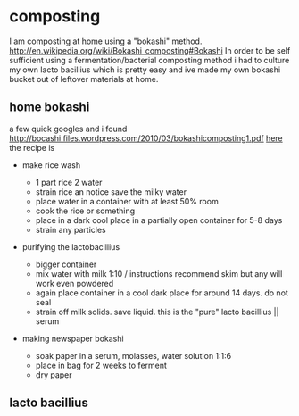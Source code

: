 composting
==========

I am composting at home using a "bokashi" method. http://en.wikipedia.org/wiki/Bokashi_composting#Bokashi
In order to be self sufficient using a fermentation/bacterial composting method i had to culture my own lacto bacillius which is pretty easy and ive made my own bokashi bucket out of leftover materials at home.


home bokashi
------------

a few quick googles and i found http://bocashi.files.wordpress.com/2010/03/bokashicomposting1.pdf [here](./bokashicomposting1.pdf)
the recipe is

- make rice wash
  
  - 1 part rice 2 water 
  - strain rice an notice save the milky water
  - place water in a container with at least 50% room
  - cook the rice or something
  - place in a dark cool place in a partially open container for 5-8 days
  - strain any particles

- purifying the lactobacillius
  - bigger container
  - mix water with milk 1:10 / instructions recommend skim but any will work even powdered
  - again place container in a cool dark place for around 14 days. do not seal
  - strain off milk solids. save liquid. this is the "pure" lacto bacillius || serum 
  
- making newspaper bokashi
  - soak paper in a serum, molasses, water solution  1:1:6
  - place in bag for 2 weeks to ferment
  - dry paper 


lacto bacillius
---------------



